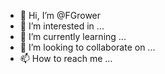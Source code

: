 - 👋 Hi, I’m @FGrower
- 👀 I’m interested in ...
- 🌱 I’m currently learning ...
- 💞️ I’m looking to collaborate on ...
- 📫 How to reach me ...

<!---
FGrower/FGrower is a ✨ special ✨ repository because its `README.md` (this file) appears on your GitHub profile.
You can click the Preview link to take a look at your changes.
--->
